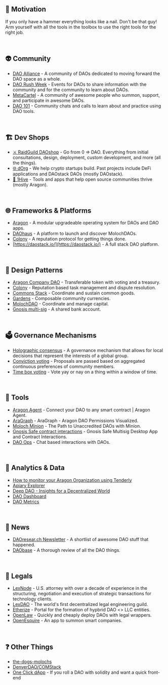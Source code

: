 ## 🔨 Motivation 

If you only have a hammer everything looks like a nail. Don't be that guy! Arm yourself with all the tools in the toolbox to use the right tools for the right job. 

<br>

## 👽 Community 
- [DAO Alliance](https://t.me/AllianceDAO) - A community of DAOs dedicated to moving forward the DAO space as a whole.
- [DAO Rush Week](https://daorushweek.com/) - Events for DAOs to share information with the community and for the community to learn about DAOs.
- [MetaCartel](https://www.metacartel.org/) - A community of awesome people who summon, support, and participate in awesome DAOs.
- [DAO 101](https://t.me/te101stuff) - Community chats and calls to learn about and practice using DAO tools.

<br>

## 🏗 Dev Shops
- [⚔️ RaidGuild DAOshop](https://raidguild.org/) - Go from 0 => DAO. Everything from initial consultations, design, deployment, custom development, and more (all the things).  
- [🌐 dOrg](https://dorg.tech/) - We help crypto startups build. Past projects include DeFi applications and DAOstack DAOs (mostly DAOstack).
- [🐝 1Hive](https://1hive.org/) - Tools and apps that help open source communities thrive (mostly Aragon). 

<br>

## 🌐 Frameworks & Platforms
- [Aragon](https://aragon.org/) - A modular upgradeable operating system for DAOs and DAO apps.  
- [DAOhaus](https://daohaus.club/) - A platform to launch and discover MolochDAOs.
- [Colony](https://colony.io/) - A reputation protocol for getting things done.
- [https://daostack.io/](https://daostack.io/) - A full stack DAO platform.

<br>

## 📜 Design Patterns
- [Aragon Company DAO]() - Transferable token with voting and a treasury.
- [Colony](https://colony.io/dev/docs/colonynetwork/intro-welcome) - Reputation based task management and dispute resolution.
- [Commons Stack]() - Coordinate and sustain common goods.
- [Gardens]() - Composable community currencies.
- [MolochDAO]() - Coordinate and manage capital.  
- [Gnosis multi-sig]() - A shared bank account.

<br>

## 🗳️ Governance Mechanisms 
- [Holographic consensus](https://medium.com/daostack/holographic-consensus-part-2-4fd461e8dcde) - A governance mechanism that allows for local decisions that represent the interests of a global group.
- [Conviction voting](https://medium.com/giveth/conviction-voting-a-novel-continuous-decision-making-alternative-to-governance-aa746cfb9475) - Proposals are passed based on aggregated continuous preferences of community members.
- [Time box voting]() - Vote yay or nay on a thing within a window of time.

<br>

## 🧰 Tools
- [Aragon Agent](https://aragon.org/agent) - Connect your DAO to any smart contract | Aragon Agent.
- [AraGraph](https://diligence.consensys.net/blog/2019/11/aragraph-dao-permissions-visualized/) - AraGraph - Aragon DAO Permissions Visualized.
- [Moloch Minion](https://medium.com/@thelaoofficial/the-path-to-unaccredited-daos-with-minion-8113213f7195) - The Path to Unaccredited DAOs with Minion.
- [Gnosis Safe contract interactions](https://blog.gnosis.pm/gnosis-safe-multisig-desktop-app-and-contract-interactions-6f8b92c3275b) - Gnosis Safe Multisig Desktop App and Contract Interactions.
- [DAO Ops](https://medium.com/abridged-io/summoning-the-spirit-of-dao-ops-5928ee26b9d5) - Chat based interactions with DAOs.

<br>

## 🔬 Analytics & Data
- [How to monitor your Aragon Organization using Tenderly](https://blog.tenderly.dev/how-to-monitor-your-aragon-organization-using-tenderly/)
- [Apiary Explorer](https://apiary.1hive.org/orgs)
- [Deep DAO - Insights for a Decentralized World](http://deepdao.world/#/app/dashboard)
- [DAO Dashboard](https://mydaodashboard.com/)
- [DAO Metrics](https://daometrics.com/)

<br>

## 📰 News
- [DAOresear.ch Newsletter](https://daoresearch.substack.com/) - A shortlist of awesome DAO stuff that happened.
- [DAObase](https://daobase.org/) - A thorough review of all the DAO things.

<br>

## 💼 Legals 
- [LexNode](https://www.dealninja.law/) - U.S. attorney with over a decade of experience in the structuring, negotiation and execution of strategic transactions for technology clients.
- [LexDAO](https://lexdao.org/) - The world's first decentralized legal engineering guild. 
- [Etherize](https://etherize.io/) - Portal for the formation of hypbrid DAO <> LLC entities.
- [OpenLaw](https://dao.openlaw.io/) - Quickly and cheaply deploy DAOs with legal wrappers.
- [OpenEsquire](https://smartco.xyz/) - An app to summon smart companies.

<br>

## ❓ Other Things
- [the-dogs-molochs](https://the-dogs-molochs.web.app/)
- [DenverDAO/COMStack](https://github.com/DenverDAO/COMStack)
- [One Click dApp](https://oneclickdapp.com/) - If you roll a DAO with solidity and want a quick front-end












